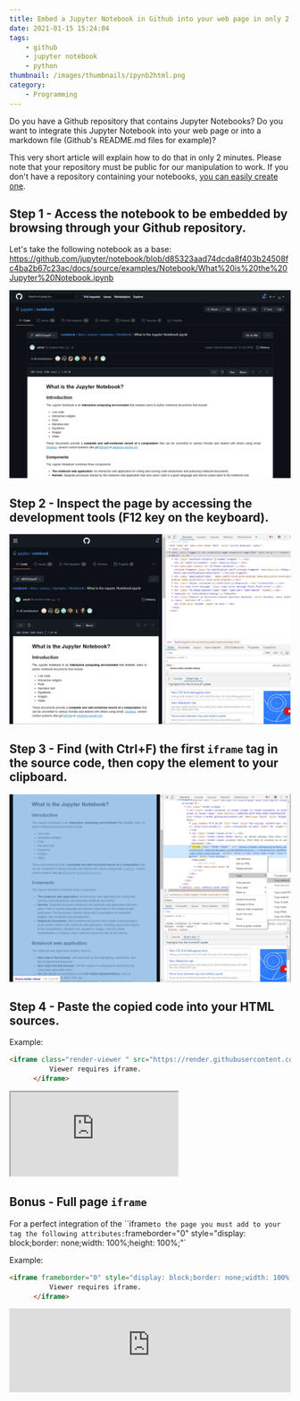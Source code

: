```yaml
---
title: Embed a Jupyter Notebook in Github into your web page in only 2 min.
date: 2021-01-15 15:24:04
tags:
	- github
	- jupyter notebook
	- python
thumbnail: /images/thumbnails/ipynb2html.png
category:
	- Programming
---
```


Do you have a Github repository that contains Jupyter Notebooks? Do you want to integrate this Jupyter Notebook into your web page or into a markdown file (Github's README.md files for example)?

This very short article will explain how to do that in only 2 minutes. Please note that your repository must be public for our manipulation to work. If you don't have a repository containing your notebooks, [you can easily create one](https://docs.github.com/en/free-pro-team@latest/github/getting-started-with-github/create-a-repo).

## Step 1 - Access the notebook to be embedded by browsing through your Github repository.

Let's take the following notebook as a base: https://github.com/jupyter/notebook/blob/d85323aad74dcda8f403b24508fc4ba2b67c23ac/docs/source/examples/Notebook/What%20is%20the%20Jupyter%20Notebook.ipynb

![](/images/ipynb_integration_1.png)

## Step 2 - Inspect the page by accessing the development tools (F12 key on the keyboard).

![](/images/ipynb_integration_2.png)

## Step 3 - Find (with Ctrl+F) the first `iframe` tag in the source code, then copy the element to your clipboard.

![](/images/ipynb_integration_3.png)

## Step 4 - Paste the copied code into your HTML sources.

Example:

```html
<iframe class="render-viewer " src="https://render.githubusercontent.com/view/ipynb?color_mode=dark&amp;commit=d85323aad74dcda8f403b24508fc4ba2b67c23ac&amp;enc_url=68747470733a2f2f7261772e67697468756275736572636f6e74656e742e636f6d2f6a7570797465722f6e6f7465626f6f6b2f643835333233616164373464636461386634303362323435303866633462613262363763323361632f646f63732f736f757263652f6578616d706c65732f4e6f7465626f6f6b2f5768617425323069732532307468652532304a7570797465722532304e6f7465626f6f6b2e6970796e62&amp;nwo=jupyter%2Fnotebook&amp;path=docs%2Fsource%2Fexamples%2FNotebook%2FWhat+is+the+Jupyter+Notebook.ipynb&amp;repository_id=33653601&amp;repository_type=Repository#b380132b-0274-44dd-99a6-d3ad978a3538" sandbox="allow-scripts allow-same-origin allow-top-navigation" title="File display">
          Viewer requires iframe.
      </iframe>
```

<iframe class="render-viewer " src="https://render.githubusercontent.com/view/ipynb?color_mode=dark&amp;commit=d85323aad74dcda8f403b24508fc4ba2b67c23ac&amp;enc_url=68747470733a2f2f7261772e67697468756275736572636f6e74656e742e636f6d2f6a7570797465722f6e6f7465626f6f6b2f643835333233616164373464636461386634303362323435303866633462613262363763323361632f646f63732f736f757263652f6578616d706c65732f4e6f7465626f6f6b2f5768617425323069732532307468652532304a7570797465722532304e6f7465626f6f6b2e6970796e62&amp;nwo=jupyter%2Fnotebook&amp;path=docs%2Fsource%2Fexamples%2FNotebook%2FWhat+is+the+Jupyter+Notebook.ipynb&amp;repository_id=33653601&amp;repository_type=Repository#b380132b-0274-44dd-99a6-d3ad978a3538" sandbox="allow-scripts allow-same-origin allow-top-navigation" title="File display">
          Viewer requires iframe.
      </iframe>

## Bonus - Full page `iframe`

For a perfect integration of the ``iframe` to the page you must add to your tag the following attributes: `frameborder="0" style="display: block;border: none;width: 100%;height: 100%;"`

Example:

```html
<iframe frameborder="0" style="display: block;border: none;width: 100%;height: 100%;"   class="render-viewer " src="https://render.githubusercontent.com/view/ipynb?color_mode=dark&amp;commit=d85323aad74dcda8f403b24508fc4ba2b67c23ac&amp;enc_url=68747470733a2f2f7261772e67697468756275736572636f6e74656e742e636f6d2f6a7570797465722f6e6f7465626f6f6b2f643835333233616164373464636461386634303362323435303866633462613262363763323361632f646f63732f736f757263652f6578616d706c65732f4e6f7465626f6f6b2f5768617425323069732532307468652532304a7570797465722532304e6f7465626f6f6b2e6970796e62&amp;nwo=jupyter%2Fnotebook&amp;path=docs%2Fsource%2Fexamples%2FNotebook%2FWhat+is+the+Jupyter+Notebook.ipynb&amp;repository_id=33653601&amp;repository_type=Repository#b380132b-0274-44dd-99a6-d3ad978a3538" sandbox="allow-scripts allow-same-origin allow-top-navigation" title="File display">
          Viewer requires iframe.
      </iframe>
```

<iframe   frameborder="0"  style="display: block;border: none;width: 100%;"  onload="this.style.height=(this.contentWindow.document.body.scrollHeight+20)+\'px\';"  class="render-viewer " src="https://render.githubusercontent.com/view/ipynb?color_mode=dark&amp;commit=d85323aad74dcda8f403b24508fc4ba2b67c23ac&amp;enc_url=68747470733a2f2f7261772e67697468756275736572636f6e74656e742e636f6d2f6a7570797465722f6e6f7465626f6f6b2f643835333233616164373464636461386634303362323435303866633462613262363763323361632f646f63732f736f757263652f6578616d706c65732f4e6f7465626f6f6b2f5768617425323069732532307468652532304a7570797465722532304e6f7465626f6f6b2e6970796e62&amp;nwo=jupyter%2Fnotebook&amp;path=docs%2Fsource%2Fexamples%2FNotebook%2FWhat+is+the+Jupyter+Notebook.ipynb&amp;repository_id=33653601&amp;repository_type=Repository#b380132b-0274-44dd-99a6-d3ad978a3538" sandbox="allow-scripts allow-same-origin allow-top-navigation" title="File display">
          Viewer requires iframe.
      </iframe>